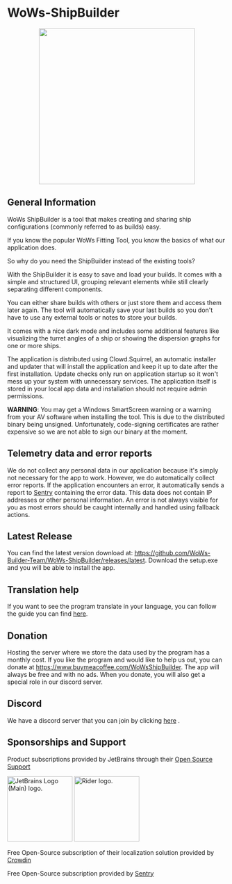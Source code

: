 # WoWs-ShipBuilder
<p align="center">
  <img src="https://github.com/WoWs-Builder-Team/WoWs-ShipBuilder/blob/main/.github/logo_white_text_background.png?raw=true" width="359"/>
</p>

## General Information

WoWs ShipBuilder is a tool that makes creating and sharing ship configurations (commonly referred to as builds) easy.

If you know the popular WoWs Fitting Tool, you know the basics of what our application does.

So why do you need the ShipBuilder instead of the existing tools?

With the ShipBuilder it is easy to save and load your builds. It comes with a simple and structured UI, grouping relevant elements while still clearly separating different components.

You can either share builds with others or just store them and access them later again. The tool will automatically save your last builds so you don't have to use any external tools or notes to store your builds.

It comes with a nice dark mode and includes some additional features like visualizing the turret angles of a ship or showing the dispersion graphs for one or more ships.

The application is distributed using Clowd.Squirrel, an automatic installer and updater that will install the application and keep it up to date after the first installation.
Update checks only run on application startup so it won't mess up your system with unnecessary services. The application itself is stored in your local app data and installation should not require admin permissions.

**WARNING**: You may get a Windows SmartScreen warning or a warning from your AV software when installing the tool. This is due to the distributed binary being unsigned. Unfortunately, code-signing certificates are rather expensive so we are not able to sign our binary at the moment.

## Telemetry data and error reports

We do not collect any personal data in our application because it's simply not necessary for the app to work. 
However, we do automatically collect error reports.
If the application encounters an error, it automatically sends a report to [Sentry](https://sentry.io/) containing the error data. This data does not contain IP addresses or other personal information.
An error is not always visible for you as most errors should be caught internally and handled using fallback actions.

## Latest Release
You can find the latest version download at: https://github.com/WoWs-Builder-Team/WoWs-ShipBuilder/releases/latest. Download the setup.exe and you will be able to install the app.

## Translation help
If you want to see the program translate in your language, you can follow the guide you can find [here](https://github.com/WoWs-Builder-Team/WoWs-ShipBuilder/blob/main/.github/Translation%20guide.md#how-to-help-with-the-translation).

## Donation
Hosting the server where we store the data used by the program has a monthly cost. If you like the program and would like to help us out, you can donate at https://www.buymeacoffee.com/WoWsShipBuilder. The app will always be free and with no ads. When you donate, you will also get a special role in our discord server.

## Discord
We have a discord server that you can join by clicking [here](https://discord.gg/C8EaepZJDY) . 

## Sponsorships and Support

Product subscriptions provided by JetBrains through their [Open Source Support](https://jb.gg/OpenSourceSupport)

<img src="https://resources.jetbrains.com/storage/products/company/brand/logos/jb_beam.png" alt="JetBrains Logo (Main) logo." height="150">
<img src="https://resources.jetbrains.com/storage/products/company/brand/logos/Rider.png" alt="Rider logo." height="150">

Free Open-Source subscription of their localization solution provided by [Crowdin](https://crowdin.com/)

Free Open-Source subscription provided by [Sentry](https://sentry.io/)
